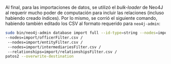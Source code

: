 Al final, para las importaciones de datos, se utilizó el *bulk-loader* de Neo4J al requerir mucho poder de computación para incluir las relaciones (incluso habiendo creado índices). Por lo mismo, se corrió el siguiente comando, habiendo también editado los CSV al formato requerido para `neo4j-admin`: 

```bash
sudo bin/neo4j-admin database import full --id-type=string --nodes=import/addressesFilter.csv /
--nodes=import/officerFilter.csv /
 --nodes=import/entityFilter.csv /
 --nodes=import/intermediariesFilter.csv /
 --relationships=import/relationshipsFilter.csv /
patos2 --overwrite-destination
```
